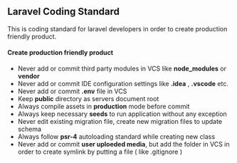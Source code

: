 ## Laravel Coding Standard



This is coding standard for laravel developers in order to create production friendly product.



#### Create production friendly product

- Never add or commit third party modules in VCS like **node_modules** or **vendor**
- Never add or commit IDE configuration settings like **.idea** , **.vscode** etc.
- Never add or commit **.env** file in VCS
- Keep **public** directory as servers document root
- Always compile assets in **production** mode before commit
- Always keep necessary **seeds** to run application without any exception
- Never edit existing migration file, create new migration files to update schema
- Always follow **psr-4** autoloading standard while creating new class
- Never add or commit **user uploeded media**,
  but add the folder in VCS in order to create symlink by putting a file ( like .gitignore ) 

